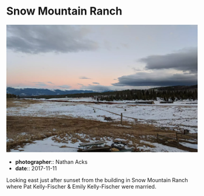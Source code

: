 # Snow Mountain Ranch

![Looking out across a snowy high country ranch at sunset](assets/2017-11-11-snow-mountain-ranch.webp)

* **photographer**:: Nathan Acks  
* **date**:: 2017-11-11

Looking east just after sunset from the building in Snow Mountain Ranch where Pat Kelly-Fischer & Emily Kelly-Fischer were married.
